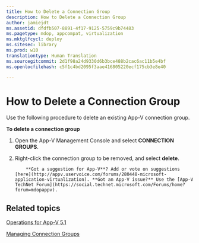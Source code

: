 ```yaml
---
title: How to Delete a Connection Group
description: How to Delete a Connection Group
author: jamiejdt
ms.assetid: dfdfb507-8891-4f17-9125-5759c9b74483
ms.pagetype: mdop, appcompat, virtualization
ms.mktglfcycl: deploy
ms.sitesec: library
ms.prod: w10
translationtype: Human Translation
ms.sourcegitcommit: 2d1f98a24d9330d6b3bce488b2cac6ac11b5e4bf
ms.openlocfilehash: c5f1c4bd2095f3aae416805220ecf175cb3e8e40

---
```



# How to Delete a Connection Group


Use the following procedure to delete an existing App-V connection group.

**To delete a connection group**

1.  Open the App-V Management Console and select **CONNECTION GROUPS**.

2.  Right-click the connection group to be removed, and select **delete**.

    
            **Got a suggestion for App-V**? Add or vote on suggestions [here](http://appv.uservoice.com/forums/280448-microsoft-application-virtualization). **Got an App-V issue?** Use the [App-V TechNet Forum](https://social.technet.microsoft.com/Forums/home?forum=mdopappv).

## Related topics


[Operations for App-V 5.1](operations-for-app-v-51.md)

[Managing Connection Groups](managing-connection-groups51.md)

 

 








<!--HONumber=Jun16_HO4-->


